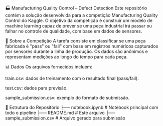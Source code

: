 🏭 Manufacturing Quality Control – Defect Detection
Este repositório contém a solução desenvolvida para a competição Manufacturing Quality Control do Kaggle. O objetivo da competição é construir um modelo de machine learning capaz de prever se uma peça industrial irá passar ou falhar no controle de qualidade, com base em dados de sensores.

📂 Sobre a Competição
A tarefa consiste em classificar se uma peça fabricada é "pass" ou "fail" com base em registros numéricos capturados por sensores durante a linha de produção. Os dados são anônimos e representam medições ao longo do tempo para cada peça.

📊 Dados
Os arquivos fornecidos incluem:

train.csv: dados de treinamento com o resultado final (pass/fail).

test.csv: dados para previsão.

sample_submission.csv: exemplo do formato de submissão.

📁 Estrutura do Repositório
├── notebook.ipynb               # Notebook principal com todo o pipeline
├── README.md                    # Este arquivo
├── sample_submission.csv               # Arquivo gerado para submissão
